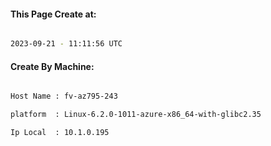 
   
#### This Page Create at:

```bash

2023-09-21 - 11:11:56 UTC

```

#### Create By Machine:

```bash

Host Name : fv-az795-243

platform  : Linux-6.2.0-1011-azure-x86_64-with-glibc2.35

Ip Local  : 10.1.0.195

```

